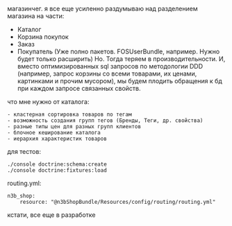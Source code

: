 магазинчег.
я все еще усиленно раздумываю над разделением магазина на части:
* Каталог
* Корзина покупок
* Заказ
* Покупатель (Уже полно пакетов. FOSUserBundle, например. Нужно будет только расширить)
Но. Тогда теряем в производительности. И, вместо оптимизированных sql запросов по методологии DDD (например, запрос корзины со всеми товарами, их ценами, картинками и прочим мусором), мы будем плодить обращения к бд при каждом запросе связанных свойств.

что мне нужно от каталога:

    - кластерная сортировка товаров по тегам
    - возможность создания групп тегов (Бренды, Теги, др. свойства)
    - разные типы цен для разных групп клиентов
    - блочное кеширование каталога
    - иерархия характеристик товаров

для тестов:

    ./console doctrine:schema:create
    ./console doctrine:fixtures:load

routing.yml:

    n3b_shop:
        resource: "@n3bShopBundle/Resources/config/routing/routing.yml"


кстати, все еще в разработке
